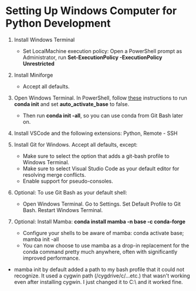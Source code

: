 # Setting Up Windows Computer for Python Development

1. Install Windows Terminal
    - Set LocalMachine execution policy: Open a PowerShell prompt as Administrator, run **Set-ExecutionPolicy -ExecutionPolicy Unrestricted**


2. Install Miniforge
    - Accept all defaults. 


3. Open Windows Terminal. In PowerShell, follow [these]( https://github.com/conda-forge/miniforge/releases/latest/download/Miniforge3-Windows-x86_64.exe) instructions to run **conda init** and set **auto_activate_base** to false. 
    - Then run **conda init -all**, so you can use conda from Git Bash later on. 

4. Install VSCode and the following extensions: Python, Remote - SSH

4. Install Git for Windows. Accept all defaults, except:
    - Make sure to select the option that adds a git-bash profile to Windows Terminal. 
    - Make sure to select Visual Studio Code as your default editor for resolving merge conflicts. 
    - Enable support for pseudo-consoles. 

5. Optional: To use Git Bash as your default shell:
    - Open Windows Terminal. Go to Settings. Set Default Profile to Git Bash. Restart Windows Terminal. 

6. Optional: Install Mamba: **conda install mamba -n base -c conda-forge** 
    - Configure your shells to be aware of mamba: conda activate base; mamba init -all
    - You can now choose to use mamba as a drop-in replacement for the conda command pretty much anywhere, often with significantly improved performance. 

- mamba init by default added a path to my bash profile that it could not recognize. It used a cygwin path (/cygdrive/c/...etc.) that wasn't working even after installing cygwin. I just changed it to C:\ and it worked fine.